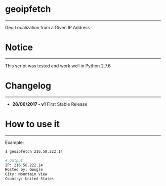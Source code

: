 # geoipfetch
--------------------------------------------------------------------------------

Geo Localization from a Given IP Address

# Notice
--------------------------------------------------------------------------------

This script was tested and work well in Python 2.7.6

# Changelog
--------------------------------------------------------------------------------
* **28/06/2017 - v1**
First Stable Release

# How to use it
--------------------------------------------------------------------------------

Example:

```sh
$ geoipfetch 216.58.222.14

# Output
IP: 216.58.222.14
Hosted by: Google
City: Mountain View
Country: United States
```
